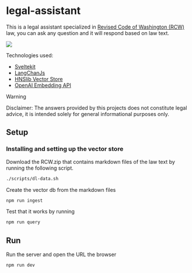 # legal-assistant

This is a legal assistant specialized in [Revised Code of Washington (RCW)](https://apps.leg.wa.gov/rcw/) law, you can ask any question and it will respond based on law text.

![](https://pub.anw.sh/legal-assistant.png)

Technologies used:
- [Sveltekit](https://kit.svelte.dev/)
- [LangChanJs](https://js.langchain.com/docs/get_started/introduction/)
- [HNSlib Vector Store](https://github.com/nmslib/hnswlib)
- [OpenAI Embedding API](https://platform.openai.com/docs/guides/embeddings)


> [!WARNING]
> Disclaimer: The answers provided by this projects does not constitute legal advice, it is intended solely for general informational purposes only.

## Setup

### Installing and setting up the vector store
Download the RCW.zip that contains markdown files of the law text by running the following script.

```bash
./scripts/dl-data.sh
```

Create the vector db from the markdown files
```bash
npm run ingest
```

Test that it works by running
```bash
npm run query
```

##  Run

Run the server and open the URL the browser
```bash
npm run dev
```


